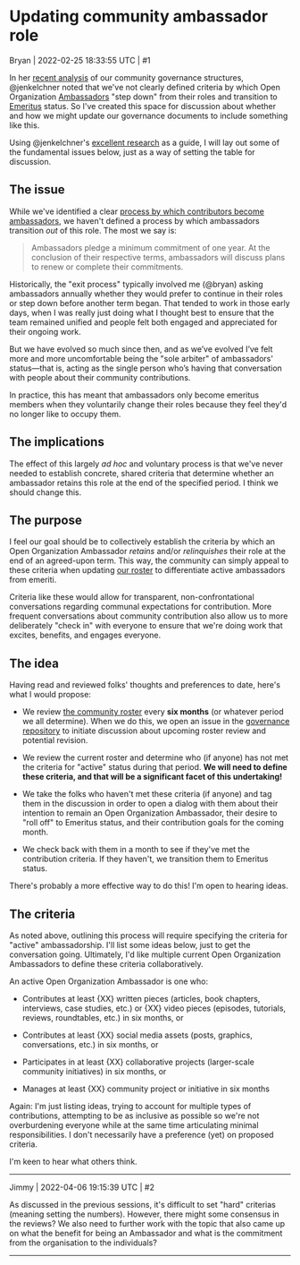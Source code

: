 # Updating community ambassador role
Bryan | 2022-02-25 18:33:55 UTC | #1

In her [recent analysis](https://www.theopenorganization.community/t/2022-strategy-planning-workshop/266/22) of our community governance structures, @jenkelchner noted that we've not clearly defined criteria by which Open Organization [Ambassadors](https://github.com/open-organization/governance/wiki/Roles#ambassadors) "step down" from their roles and transition to [Emeritus](https://github.com/open-organization/governance/wiki/Roles#ambassadors-emeriti) status. So I've created this space for discussion about whether and how we might update our governance documents to include something like this.

Using @jenkelchner's [excellent research](https://docs.google.com/spreadsheets/d/1OlOpsPb8m_PsV0-BuQHW2kQ9t7kjNpTEzaoCjbZy8KI/edit#gid=119531504) as a guide, I will lay out some of the fundamental issues below, just as a way of setting the table for discussion.

## The issue

While we've identified a clear [process by which contributors become ambassadors](https://github.com/open-organization/governance/wiki/Roles#becoming-an-ambassador), we haven't defined a process by which ambassadors transition *out* of this role. The most we say is:

> Ambassadors pledge a minimum commitment of one year. At the conclusion of their respective terms, ambassadors will discuss plans to renew or complete their commitments.

Historically, the "exit process" typically involved me (@bryan) asking ambassadors annually whether they would prefer to continue in their roles or step down before another term began. That tended to work in those early days, when I was really just doing what I thought best to ensure that the team remained unified and people felt both engaged and appreciated for their ongoing work.

But we have evolved so much since then, and as we’ve evolved I’ve felt more and more uncomfortable being the "sole arbiter" of ambassadors' status—that is, acting as the single person who’s having that conversation with people about their community contributions.

In practice, this has meant that ambassadors only become emeritus members when they voluntarily change their roles because they feel they'd no longer like to occupy them.

## The implications

The effect of this largely *ad hoc* and voluntary process is that we've never needed to establish concrete, shared criteria that determine whether an ambassador retains this role at the end of the specified period. I think we should change this.

## The purpose

I feel our goal should be to collectively establish the criteria by which an Open Organization Ambassador *retains* and/or *relinquishes* their role at the end of an agreed-upon term. This way, the community can simply appeal to these criteria when updating [our roster](https://github.com/open-organization/governance/wiki/Roster) to differentiate active ambassadors from emeriti.

Criteria like these would allow for transparent, non-confrontational conversations regarding communal expectations for contribution. More frequent conversations about community contribution also allow us to more deliberately "check in" with everyone to ensure that we're doing work that excites, benefits, and engages everyone.

## The idea

Having read and reviewed folks' thoughts and preferences to date, here's what I would propose:

- We review [the community roster](https://github.com/open-organization/governance/wiki/Roster) every **six months** (or whatever period we all determine). When we do this, we open an issue in the [governance repository](https://github.com/open-organization/governance) to initiate discussion about upcoming roster review and potential revision.

- We review the current roster and determine who (if anyone) has not met the criteria for "active" status during that period. **We will need to define these criteria, and that will be a significant facet of this undertaking!**

- We take the folks who haven't met these criteria (if anyone) and tag them in the discussion in order to open a dialog with them about their intention to remain an Open Organization Ambassador, their desire to "roll off" to Emeritus status, and their contribution goals for the coming month.

- We check back with them in a month to see if they've met the contribution criteria. If they haven't, we transition them to Emeritus status.

There's probably a more effective way to do this! I'm open to hearing ideas.

## The criteria

As noted above, outlining this process will require specifying the criteria for "active" ambassadorship. I'll list some ideas below, just to get the conversation going. Ultimately, I'd like multiple current Open Organization Ambassadors to define these criteria collaboratively.

An active Open Organization Ambassador is one who:

- Contributes at least {XX} written pieces (articles, book chapters, interviews, case studies, etc.) or {XX} video pieces (episodes, tutorials, reviews, roundtables, etc.) in six months, or

- Contributes at least {XX} social media assets (posts, graphics, conversations, etc.) in six months, or

- Participates in at least {XX} collaborative projects (larger-scale community initiatives) in six months, or

- Manages at least {XX} community project or initiative in six months

Again: I'm just listing ideas, trying to account for multiple types of contributions, attempting to be as inclusive as possible so we're not overburdening everyone while at the same time articulating minimal responsibilities. I don't necessarily have a preference (yet) on proposed criteria.

I'm keen to hear what others think.

-------------------------

Jimmy | 2022-04-06 19:15:39 UTC | #2

As discussed in the previous sessions, it's difficult to set "hard" criterias (meaning setting the numbers). However, there might some consensus in the reviews? We also need to further work with the topic that also came up on what the benefit for being an Ambassador and what is the commitment from the organisation to the individuals?

-------------------------
